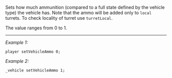 Sets how much ammunition (compared to a full state defined by the vehicle type) the vehicle has. Note that the ammo will be added only to `local` turrets. To check locality of turret use `turretLocal`.

The value ranges from 0 to 1.


---
*Example 1:*
```sqf
player setVehicleAmmo 0;
```

*Example 2:*
```sqf
_vehicle setVehicleAmmo 1;
```